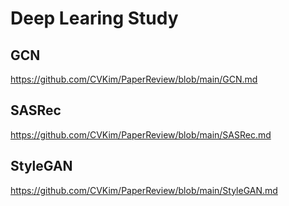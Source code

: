 # Deep Learing Study


## GCN
https://github.com/CVKim/PaperReview/blob/main/GCN.md

## SASRec
https://github.com/CVKim/PaperReview/blob/main/SASRec.md

## StyleGAN
https://github.com/CVKim/PaperReview/blob/main/StyleGAN.md
